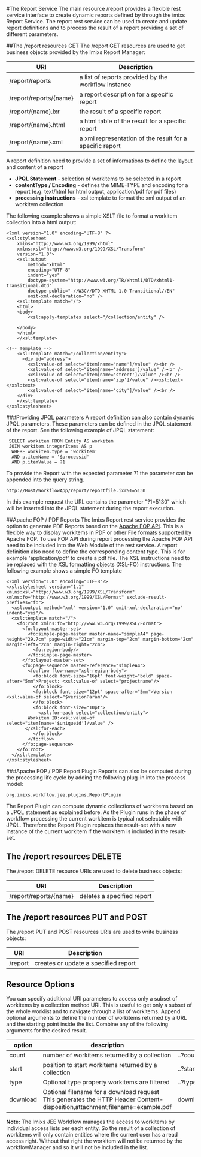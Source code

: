 #The Report Service
The main resource /report provides a flexible rest service interface to create dynamic reports defined by through the imixs Report Service. The report rest service can be used to create and update report definitions and to process the result of a report providing a set of different parameters.

##The /report resources GET
The /report GET resources are used to get business objects provided by the Imixs Report Manager:


| URI                                           | Description                               | 
|-----------------------------------------------|-------------------------------------------|
| /report/reports                               | a list of reports provided by the  workflow instance          |
| /report/reports/{name}                        | a report description for a specific report|
| /report/{name}.ixr                            | the result of a specific report           |
| /report/{name}.html                           | a html table of the result for a specific report              |
| /report/{name}.xml                            | a xml representation of the result for a specific report      |

A report definition need to provide a set of informations to define the layout and content of a report
 
  * <strong>JPQL Statement</strong> - selection of workitems to be selected in a report
  * <strong>contentType / Encoding</strong> - defines the MIME-TYPE and encoding for a report (e.g. text/html for html output, application/pdf for pdf files)
  * <strong>processing instructions</strong> - xsl template to format the xml output of an workitem collection


The following example shows a simple XSLT file to format a workitem collection into a html output:
 
	<?xml version="1.0" encoding="UTF-8" ?>
	<xsl:stylesheet 
		xmlns="http://www.w3.org/1999/xhtml"
		xmlns:xsl="http://www.w3.org/1999/XSL/Transform"
		version="1.0">
		<xsl:output 
			method="xhtml"
			encoding="UTF-8" 
			indent="yes"
			doctype-system="http://www.w3.org/TR/xhtml1/DTD/xhtml1-transitional.dtd"
			doctype-public="-//W3C//DTD XHTML 1.0 Transitional//EN"
			omit-xml-declaration="no" />
		<xsl:template match="/">
		<html>
		<body>
	  		<xsl:apply-templates select="/collection/entity" />
				
		</body>
		</html>
		</xsl:template>
	
	<!-- Template -->
		<xsl:template match="/collection/entity">
		  <div id="address">
			<xsl:value-of select="item[name='name']/value" /><br />
			<xsl:value-of select="item[name='address']/value" /><br />
			<xsl:value-of select="item[name='street']/value" /><br />
			<xsl:value-of select="item[name='zip']/value" /><xsl:text> </xsl:text>
			<xsl:value-of select="item[name='city']/value" /><br />
		</div>
		</xsl:template>
	</xsl:stylesheet>

###Providing JPQL parameters
A report definition can also contain dynamic JPQL parameters. These parameters can be defined in the JPQL statement of the report. See the following example of JPQL statement:
  
	 SELECT workitem FROM Entity AS workitem
	 JOIN workitem.integerItems AS p
	  WHERE workitem.type = 'workitem' 
	  AND p.itemName = '$processid' 
	  AND p.itemValue = ?1

To provide the Report with the expected parameter ?1 the parameter can be appended into the query string.
 
    http://Host/WorkflowApp/report/reportfile.ixr&1=5130
 
In this example request the URL contains the parameter "?1=5130" which will be inserted into the JPQL statement during the report execution.
 
 
##Apache FOP / PDF Reports
The Imixs Report rest service provides the option to generate PDF Reports based on the [Apache FOP API](http://xmlgraphics.apache.org/fop/). This  is a flexible way to display workitems in PDF or other File formats supported by Apache FOP. To use FOP API during report processing the Apache FOP API need to be included into the Web Module of the rest service. A report definition also need to define the corresponding content type. This is for example 'application/pdf' to create a 
 pdf file. The XSL instructions need to be replaced with the XSL formatting objects (XSL-FO) instructions.  The following example shows a simple FO template
 
	<?xml version="1.0" encoding="UTF-8"?>
	<xsl:stylesheet version="1.1" xmlns:xsl="http://www.w3.org/1999/XSL/Transform" xmlns:fo="http://www.w3.org/1999/XSL/Format" exclude-result-prefixes="fo">
	  <xsl:output method="xml" version="1.0" omit-xml-declaration="no" indent="yes"/>
	  <xsl:template match="/">
	    <fo:root xmlns:fo="http://www.w3.org/1999/XSL/Format">
	      <fo:layout-master-set>
	        <fo:simple-page-master master-name="simpleA4" page-height="29.7cm" page-width="21cm" margin-top="2cm" margin-bottom="2cm" margin-left="2cm" margin-right="2cm">
	          <fo:region-body/>
	        </fo:simple-page-master>
	      </fo:layout-master-set>
	      <fo:page-sequence master-reference="simpleA4">
	        <fo:flow flow-name="xsl-region-body">
	          <fo:block font-size="16pt" font-weight="bold" space-after="5mm">Project: <xsl:value-of select="projectname"/>
	          </fo:block>
	          <fo:block font-size="12pt" space-after="5mm">Version <xsl:value-of select="$versionParam"/>
	          </fo:block>
	          <fo:block font-size="10pt">
	            <xsl:for-each select="collection/entity">
			Workitem ID:<xsl:value-of select="item[name='$uniqueid']/value" />
		   </xsl:for-each>
	          </fo:block>
	        </fo:flow>
	      </fo:page-sequence>
	    </fo:root>
	  </xsl:template>
	</xsl:stylesheet>


###Apache FOP / PDF Report Plugin
Reports can also be computed during the processing life cycle by adding the following plug-in into the process model:

    org.imixs.workflow.jee.plugins.ReportPlugin
 
The Report Plugin can compute dynamic collections of workitems based on a JPQL statement as explained before.  As the Plugin runs in the phase of workflow processing the current workitem is typical not selectable with JPQL. Therefore the Report Plugin replaces the result-set with a new instance of the current workitem if the workitem is included in the result-set.
 

## The /report resources DELETE
The /report DELETE resource URIs are used to delete business objects:


| URI                                           | Description                               | 
|-----------------------------------------------|-------------------------------------------|
| /report/reports/{name}                        | deletes a specified report                |


## The /report resources PUT and POST
The /report PUT and POST resources URIs are used to write business objects:


| URI                                           | Description                               | 
|-----------------------------------------------|-------------------------------------------|
| /report                                       | creates or update a specified report      |


 
## Resource Options
You can specify additional URI parameters to access only a subset of workitems by a collection  method URI. This is useful to get only a subset of the whole worklist and to navigate through a list of workitems. Append optional arguments to define the number of workitems returned by a URL and the starting point inside the list. Combine any of the following arguments for the desired result. 

| option      | description                                         | example               |
|-------------|-----------------------------------------------------|-----------------------|
| count       | number of workitems returned by a collection        | ..?count=10           |
| start       | position to start  workitems returned by a  collection        | ..?start=5&count=10   |
| type        | Optional type property workitems are filtered       | ..?type=workitem      | 
| download    | Optional filename for a download request This generates the HTTP Header   Content-disposition,attachment;filename=example.pdf   |download=example.pdf   |


<strong>Note:</strong> The Imixs JEE Workflow manages the access to workitems by individual access lists per each entity. So the result of a collection of workitems will only contain entities where the current user has a  read access right. Without that right the workitem will not be returned by the workflowManager and so it will not be included in the list. 
  
   
